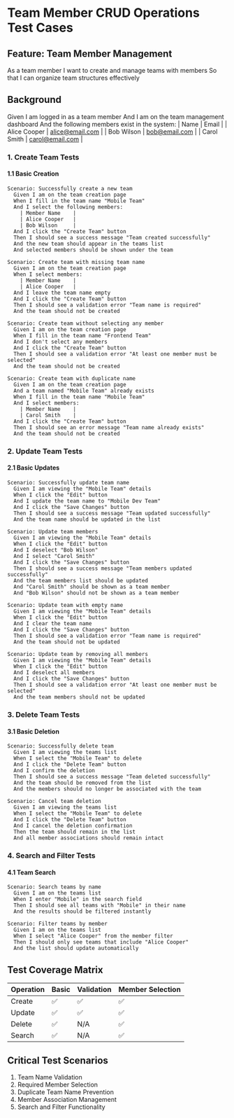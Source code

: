 # Team Member CRUD Operations Test Cases

## Feature: Team Member Management

As a team member
I want to create and manage teams with members
So that I can organize team structures effectively

## Background

Given I am logged in as a team member
And I am on the team management dashboard
And the following members exist in the system:
| Name | Email |
| Alice Cooper | alice@email.com |
| Bob Wilson | bob@email.com |
| Carol Smith | carol@email.com |

### 1. Create Team Tests

#### 1.1 Basic Creation

```gherkin
Scenario: Successfully create a new team
  Given I am on the team creation page
  When I fill in the team name "Mobile Team"
  And I select the following members:
    | Member Name    |
    | Alice Cooper   |
    | Bob Wilson     |
  And I click the "Create Team" button
  Then I should see a success message "Team created successfully"
  And the new team should appear in the teams list
  And selected members should be shown under the team

Scenario: Create team with missing team name
  Given I am on the team creation page
  When I select members:
    | Member Name    |
    | Alice Cooper   |
  And I leave the team name empty
  And I click the "Create Team" button
  Then I should see a validation error "Team name is required"
  And the team should not be created

Scenario: Create team without selecting any member
  Given I am on the team creation page
  When I fill in the team name "Frontend Team"
  And I don't select any members
  And I click the "Create Team" button
  Then I should see a validation error "At least one member must be selected"
  And the team should not be created

Scenario: Create team with duplicate name
  Given I am on the team creation page
  And a team named "Mobile Team" already exists
  When I fill in the team name "Mobile Team"
  And I select members:
    | Member Name    |
    | Carol Smith    |
  And I click the "Create Team" button
  Then I should see an error message "Team name already exists"
  And the team should not be created
```

### 2. Update Team Tests

#### 2.1 Basic Updates

```gherkin
Scenario: Successfully update team name
  Given I am viewing the "Mobile Team" details
  When I click the "Edit" button
  And I update the team name to "Mobile Dev Team"
  And I click the "Save Changes" button
  Then I should see a success message "Team updated successfully"
  And the team name should be updated in the list

Scenario: Update team members
  Given I am viewing the "Mobile Team" details
  When I click the "Edit" button
  And I deselect "Bob Wilson"
  And I select "Carol Smith"
  And I click the "Save Changes" button
  Then I should see a success message "Team members updated successfully"
  And the team members list should be updated
  And "Carol Smith" should be shown as a team member
  And "Bob Wilson" should not be shown as a team member

Scenario: Update team with empty name
  Given I am viewing the "Mobile Team" details
  When I click the "Edit" button
  And I clear the team name
  And I click the "Save Changes" button
  Then I should see a validation error "Team name is required"
  And the team should not be updated

Scenario: Update team by removing all members
  Given I am viewing the "Mobile Team" details
  When I click the "Edit" button
  And I deselect all members
  And I click the "Save Changes" button
  Then I should see a validation error "At least one member must be selected"
  And the team members should not be updated
```

### 3. Delete Team Tests

#### 3.1 Basic Deletion

```gherkin
Scenario: Successfully delete team
  Given I am viewing the teams list
  When I select the "Mobile Team" to delete
  And I click the "Delete Team" button
  And I confirm the deletion
  Then I should see a success message "Team deleted successfully"
  And the team should be removed from the list
  And the members should no longer be associated with the team

Scenario: Cancel team deletion
  Given I am viewing the teams list
  When I select the "Mobile Team" to delete
  And I click the "Delete Team" button
  And I cancel the deletion confirmation
  Then the team should remain in the list
  And all member associations should remain intact
```

### 4. Search and Filter Tests

#### 4.1 Team Search

```gherkin
Scenario: Search teams by name
  Given I am on the teams list
  When I enter "Mobile" in the search field
  Then I should see all teams with "Mobile" in their name
  And the results should be filtered instantly

Scenario: Filter teams by member
  Given I am on the teams list
  When I select "Alice Cooper" from the member filter
  Then I should only see teams that include "Alice Cooper"
  And the list should update automatically
```

## Test Coverage Matrix

| Operation | Basic | Validation | Member Selection |
| --------- | ----- | ---------- | ---------------- |
| Create    | ✅    | ✅         | ✅               |
| Update    | ✅    | ✅         | ✅               |
| Delete    | ✅    | N/A        | ✅               |
| Search    | ✅    | N/A        | ✅               |

## Critical Test Scenarios

1. Team Name Validation
2. Required Member Selection
3. Duplicate Team Name Prevention
4. Member Association Management
5. Search and Filter Functionality
